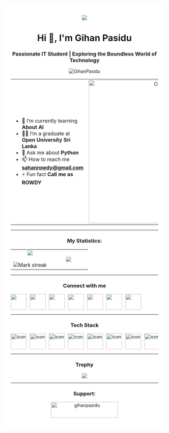 <div align="center"><div style="background-color: white; padding: 20px; border-radius: 10px;">
  
<p align="center"><img src="https://github.com/Anmol-Baranwal/Cool-GIFs-For-GitHub/assets/74038190/d48893bd-0757-481c-8d7e-ba3e163feae7" /></p>
<h1 align="center">Hi 👋, I'm Gihan Pasidu</h1>
<h3 align="center">Passionate IT Student | Exploring the Boundless World of Technology</h3>
<p align="center"><img src="https://komarev.com/ghpvc/?username=GihanPasidu&label=Profile%20views&color=0e75b6&style=flat" alt="GihanPasidu" /></p>

<table align="center">
<tr border="none">
<td width="50%" align="left">
  
- 🌱 I’m currently learning **About AI**
- 🧑‍🎓 I’m a graduate at **Open University Sri Lanka**
- 💬 Ask me about **Python**
- 📫 How to reach me **sahanrowdy@gmail.com**
- ⚡ Fun fact **Call me as ROWDY**

</td>
<td width="50%" align="center">
  <img align="center" alt="Coding" width="450" src="https://repository-images.githubusercontent.com/588181932/e36ec678-7984-4cdd-8e4c-a3932772ff8e">
</td>
</tr>
</table>

---

<h3 align="center">My Statistics:</h3>
<table align="center">
<tr border="none">
<td width="50%" align="center">
  <img align="center" src="https://github-readme-stats.vercel.app/api?username=GihanPasidu&theme=dark&show_icons=true&count_private=true" />
  <br></br>
  <img title="🔥 Get streak stats for your profile at git.io/streak-stats" alt="Mark streak" src="https://github-readme-streak-stats.herokuapp.com/?user=GihanPasidu&theme=dark&hide_border=false" />
</td>
<td width="50%" align="center">
  <img align="center" src="https://github-readme-stats.anuraghazra1.vercel.app/api/top-langs/?username=GihanPasidu&theme=dark&hide_border=false&no-bg=true&no-frame=true&langs_count=10"/>
</td>
</tr>
</table>

---

<h3 align="center">Connect with me</h3>
<div align="center" style="display: flex; flex-wrap: nowrap; overflow-x: auto; gap: 10px;">
  <img src="https://user-images.githubusercontent.com/74038190/235294010-ec412ef5-e3da-4efa-b1d4-0ab4d4638755.gif" width="50" height="50">
  <img src="https://user-images.githubusercontent.com/74038190/235294011-b8074c31-9097-4a65-a594-4151b58743a8.gif" width="50" height="50">
  <img src="https://user-images.githubusercontent.com/74038190/235294012-0a55e343-37ad-4b0f-924f-c8431d9d2483.gif" width="50" height="50">
  <img src="https://user-images.githubusercontent.com/74038190/235294013-a33e5c43-a01c-43f6-b44d-a406d8b4ab75.gif" width="50" height="50">
  <img src="https://user-images.githubusercontent.com/74038190/235294015-47144047-25ab-417c-af1b-6746820a20ff.gif" width="50" height="50">
  <img src="https://user-images.githubusercontent.com/74038190/235294019-40007353-6219-4ec5-b661-b3c35136dd0b.gif" width="50" height="50">
  <img src="https://user-images.githubusercontent.com/74038190/235294006-04e22871-2943-4626-9a99-e1d416cbda26.gif" width="50" height="50">
</div>

---

<h3 align="center">Tech Stack</h3>
<p align="center"style="display: flex; flex-wrap: nowrap; overflow-x: auto; gap: 10px;">
  <img src="https://techstack-generator.vercel.app/java-icon.svg" alt="icon" width="50" height="50" />
  <img src="https://techstack-generator.vercel.app/python-icon.svg" alt="icon" width="50" height="50" />
  <img src="https://techstack-generator.vercel.app/ts-icon.svg" alt="icon" width="50" height="50" />
  <img src="https://techstack-generator.vercel.app/js-icon.svg" alt="icon" width="50" height="50" />
  <img src="https://techstack-generator.vercel.app/react-icon.svg" alt="icon" width="50" height="50" />
  <img src="https://techstack-generator.vercel.app/mysql-icon.svg" alt="icon" width="50" height="50" />
  <img src="https://techstack-generator.vercel.app/cpp-icon.svg" alt="icon" width="50" height="50" />
  <img src="https://techstack-generator.vercel.app/rescript-icon.svg" alt="icon" width="50" height="50" />
  <img src="https://techstack-generator.vercel.app/csharp-icon.svg" alt="icon" width="50" height="50" />
  <img src="https://techstack-generator.vercel.app/swift-icon.svg" alt="icon" width="50" height="50" />
  <img src="https://techstack-generator.vercel.app/redux-icon.svg" alt="icon" width="50" height="50" />
  <img src="https://techstack-generator.vercel.app/webpack-icon.svg" alt="icon" width="50" height="50" />
  <img src="https://techstack-generator.vercel.app/storybook-icon.svg" alt="icon" width="50" height="50" />
  <img src="https://techstack-generator.vercel.app/sass-icon.svg" alt="icon" width="50" height="50" /><br>
  <img src="https://techstack-generator.vercel.app/gatsby-icon.svg" alt="icon" width="50" height="50" />
  <img src="https://techstack-generator.vercel.app/testinglibrary-icon.svg" alt="icon" width="50" height="50" />
  <img src="https://techstack-generator.vercel.app/jest-icon.svg" alt="icon" width="50" height="50" />
  <img src="https://techstack-generator.vercel.app/prettier-icon.svg" alt="icon" width="50" height="50" />
  <img src="https://techstack-generator.vercel.app/eslint-icon.svg" alt="icon" width="50" height="50" />
  <img src="https://techstack-generator.vercel.app/django-icon.svg" alt="icon" width="50" height="50" />
  <img src="https://techstack-generator.vercel.app/graphql-icon.svg" alt="icon" width="50" height="50" />
  <img src="https://techstack-generator.vercel.app/restapi-icon.svg" alt="icon" width="50" height="50" />
  <img src="https://techstack-generator.vercel.app/aws-icon.svg" alt="icon" width="50" height="50" />
  <img src="https://techstack-generator.vercel.app/kubernetes-icon.svg" alt="icon" width="50" height="50" />
  <img src="https://techstack-generator.vercel.app/docker-icon.svg" alt="icon" width="50" height="50" />
  <img src="https://techstack-generator.vercel.app/github-icon.svg" alt="icon" width="50" height="50" style="filter: invert(100%);" />
  <img src="https://techstack-generator.vercel.app/nginx-icon.svg" alt="icon" width="50" height="50" />
  <img src="https://techstack-generator.vercel.app/raspberrypi-icon.svg" alt="icon" width="50" height="50" />
</p>

---

<div align="center">
 <h3 align="center">Trophy</h3>
  <img src="https://github-profile-trophy.vercel.app/?username=GihanPasidu&theme=gruvbox&title=Stars,Followers,PullRequest,Issues" />
</div>

---

<h3 align="center">Support:</h3>
<p align="center">
  <a href="https://buymeacoffee.com/gihanpasidu"><img align="center" src="https://cdn.buymeacoffee.com/buttons/v2/default-yellow.png" height="50" width="210" alt="gihanpasidu"/></a>
</p>

</div>

